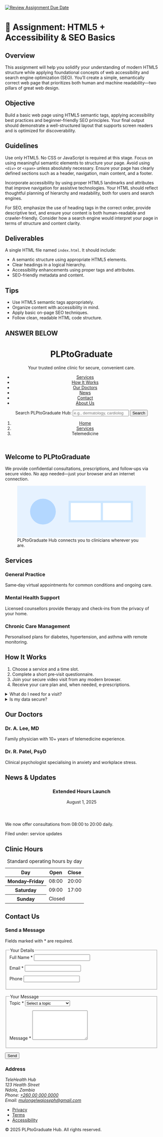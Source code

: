 [![Review Assignment Due Date](https://classroom.github.com/assets/deadline-readme-button-22041afd0340ce965d47ae6ef1cefeee28c7c493a6346c4f15d667ab976d596c.svg)](https://classroom.github.com/a/jecSxI3G)
# 📘 Assignment: HTML5 + Accessibility & SEO Basics

## Overview

This assignment will help you solidify your understanding of modern HTML5 structure while applying foundational concepts of web accessibility and search engine optimization (SEO). You’ll create a simple, semantically correct web page that prioritizes both human and machine readability—two pillars of great web design.

## Objective

Build a basic web page using HTML5 semantic tags, applying accessibility best practices and beginner-friendly SEO principles. Your final output should demonstrate a well-structured layout that supports screen readers and is optimized for discoverability.

## Guidelines

Use only HTML5. No CSS or JavaScript is required at this stage. Focus on using meaningful semantic elements to structure your page. Avoid using `<div>` or `<span>` unless absolutely necessary. Ensure your page has clearly defined sections such as a header, navigation, main content, and a footer.

Incorporate accessibility by using proper HTML5 landmarks and attributes that improve navigation for assistive technologies. Your HTML should reflect thoughtful planning of hierarchy and readability, both for users and search engines.

For SEO, emphasize the use of heading tags in the correct order, provide descriptive text, and ensure your content is both human-readable and crawler-friendly. Consider how a search engine would interpret your page in terms of structure and content clarity.

## Deliverables

A single HTML file named `index.html`. It should include:

* A semantic structure using appropriate HTML5 elements.
* Clear headings in a logical hierarchy.
* Accessibility enhancements using proper tags and attributes.
* SEO-friendly metadata and content.

## Tips

* Use HTML5 semantic tags appropriately.
* Organize content with accessibility in mind.
* Apply basic on-page SEO techniques.
* Follow clean, readable HTML code structure.

## ANSWER BELOW

<!doctype html>
<html lang="en">
  <head>
    <meta charset="utf-8" />
    <meta name="viewport" content="width=device-width, initial-scale=1" />
    <title>PLPtoGraduate</title>
    <meta name="description" content="An example HTML5-only, accessible and SEO-friendly page for a telemedicine service. Demonstrates semantic structure, landmarks, and headings." />
    <meta name="author" content="TeleHealth Hub" />
    <meta name="robots" content="index, follow" />
  </head>
  <body>
 <header>
      <h1>PLPtoGraduate</h1>
      <p>Your trusted online clinic for secure, convenient care.</p>
<nav aria-label="Primary">
        <ul>
          <li><a href="#services" aria-current="page">Services</a></li>
          <li><a href="#how-it-works">How It Works</a></li>
          <li><a href="#doctors">Our Doctors</a></li>
          <li><a href="#news">News</a></li>
          <li><a href="#contact">Contact</a></li>
            <li><a href="#about">About Us</a></li>
        </ul>
      </nav>
 <form action="#search" method="get" role="search" aria-label="Site search">
        <label for="q">Search PLPtoGraduate Hub:</label>
        <input id="q" name="q" type="search" placeholder="e.g., dermatology, cardiology" />
        <button type="submit">Search</button>
      </form>
 <nav aria-label="Breadcrumb">
        <ol>
          <li><a href="#">Home</a></li>
          <li><a href="#services">Services</a></li>
          <li aria-current="page">Telemedicine</li>
        </ol>
      </nav>
    </header>
<main id="main-content">
      <section id="intro" aria-labelledby="intro-heading">
        <h2 id="intro-heading">Welcome to PLPtoGraduate</h2>
        <p>
          We provide confidential consultations, prescriptions, and follow‑ups via secure video. No app needed—just your browser and an internet connection.
        </p>
        <figure>
          <svg viewBox="0 0 300 120" role="img" aria-labelledby="hero-title hero-desc" width="100%" height="120">
            <title id="hero-title">Doctor speaking with a patient on a laptop</title>
            <desc id="hero-desc">Simple illustrative banner showing remote healthcare.</desc>
            <rect x="0" y="0" width="300" height="120" fill="#e6f2ff" />
            <circle cx="60" cy="60" r="30" fill="#b3d7ff" />
            <rect x="120" y="35" width="150" height="50" fill="#cce6ff" />
            <rect x="125" y="40" width="70" height="40" fill="#ffffff" />
            <rect x="200" y="40" width="65" height="40" fill="#ffffff" />
          </svg>
          <figcaption>PLPtoGraduate Hub connects you to clinicians wherever you are.</figcaption>
        </figure>
      </section>

  <section id="services" aria-labelledby="services-heading">
        <h2 id="services-heading">Services</h2>
        <article aria-labelledby="gp-care">
          <h3 id="gp-care">General Practice</h3>
          <p>Same‑day virtual appointments for common conditions and ongoing care.</p>
        </article>
        <article aria-labelledby="mental-health">
          <h3 id="mental-health">Mental Health Support</h3>
          <p>Licensed counsellors provide therapy and check‑ins from the privacy of your home.</p>
        </article>
        <article aria-labelledby="chronic-care">
          <h3 id="chronic-care">Chronic Care Management</h3>
          <p>Personalised plans for diabetes, hypertension, and asthma with remote monitoring.</p>
        </article>
      </section>

   <section id="how-it-works" aria-labelledby="how-heading">
        <h2 id="how-heading">How It Works</h2>
        <ol>
          <li>Choose a service and a time slot.</li>
          <li>Complete a short pre‑visit questionnaire.</li>
          <li>Join your secure video visit from any modern browser.</li>
          <li>Receive your care plan and, when needed, e‑prescriptions.</li>
        </ol>
        <details>
          <summary>What do I need for a visit?</summary>
          <p>A charged device, a stable internet connection, and a quiet space.</p>
        </details>
        <details>
          <summary>Is my data secure?</summary>
          <p>We follow strict privacy standards and use encrypted connections for all sessions.</p>
        </details>
      </section>

   <section id="doctors" aria-labelledby="doctors-heading">
        <h2 id="doctors-heading">Our Doctors</h2>
        <article aria-labelledby="dr-lee">
          <h3 id="dr-lee">Dr. A. Lee, MD</h3>
          <p>Family physician with 10+ years of telemedicine experience.</p>
        </article>
        <article aria-labelledby="dr-patel">
          <h3 id="dr-patel">Dr. R. Patel, PsyD</h3>
          <p>Clinical psychologist specialising in anxiety and workplace stress.</p>
        </article>
      </section>

  <section id="news" aria-labelledby="news-heading">
        <h2 id="news-heading">News &amp; Updates</h2>
        <article aria-labelledby="news-item-1">
          <header>
            <h3 id="news-item-1">Extended Hours Launch</h3>
            <p>
              <time datetime="2025-08-01">August 1, 2025</time>
            </p>
          </header>
          <p>We now offer consultations from <time datetime="08:00">08:00</time> to <time datetime="20:00">20:00</time> daily.</p>
          <footer>
            <p>Filed under: service updates</p>
          </footer>
        </article>
      </section>

  <aside aria-labelledby="hours-heading">
        <h2 id="hours-heading">Clinic Hours</h2>
        <table>
          <caption>Standard operating hours by day</caption>
          <thead>
            <tr>
              <th scope="col">Day</th>
              <th scope="col">Open</th>
              <th scope="col">Close</th>
            </tr>
          </thead>
          <tbody>
            <tr>
              <th scope="row">Monday–Friday</th>
              <td><time datetime="08:00">08:00</time></td>
              <td><time datetime="20:00">20:00</time></td>
            </tr>
            <tr>
              <th scope="row">Saturday</th>
              <td><time datetime="09:00">09:00</time></td>
              <td><time datetime="17:00">17:00</time></td>
            </tr>
            <tr>
              <th scope="row">Sunday</th>
              <td colspan="2">Closed</td>
            </tr>
          </tbody>
        </table>
      </aside>

  <section id="contact" aria-labelledby="contact-heading">
        <h2 id="contact-heading">Contact Us</h2>
        <article aria-labelledby="contact-form-heading">
          <h3 id="contact-form-heading">Send a Message</h3>
          <form action="#thanks" method="post" aria-describedby="contact-help">
            <p id="contact-help">Fields marked with * are required.</p>
            <fieldset>
              <legend>Your Details</legend>
              <label for="name">Full Name *</label>
              <input id="name" name="name" type="text" autocomplete="name" required />

  <label for="email">Email *</label>
   <input id="email" name="email" type="email" autocomplete="email" required />

  <label for="phone">Phone</label>
              <input id="phone" name="phone" type="tel" autocomplete="tel" />
            </fieldset>

   <fieldset>
              <legend>Your Message</legend>
              <label for="topic">Topic *</label>
              <select id="topic" name="topic" required>
                <option value="">Select a topic</option>
                <option>General enquiry</option>
                <option>Book an appointment</option>
                <option>Technical support</option>
              </select>

   <label for="message">Message *</label>
              <textarea id="message" name="message" rows="6" required></textarea>
            </fieldset>

  <button type="submit">Send</button>
          </form>
        </article>

 <article aria-labelledby="address-heading">
          <h3 id="address-heading">Address</h3>
          <address>
            TeleHealth Hub<br />
            123 Health Street<br />
            Ndola, Zambia<br />
            Phone: <a href="tel:+260000000000">+260 00 000 0000</a><br />
            Email: <a href="mailto:mulongelwajoseph@gmail.com">mulongelwajoseph@gmail.com</a>
          </address>
        </article>
      </section>
    </main>

  <footer>
      <nav aria-label="Footer">
        <ul>
          <li><a href="#privacy">Privacy</a></li>
          <li><a href="#terms">Terms</a></li>
          <li><a href="#accessibility">Accessibility</a></li>
        </ul>
      </nav>
      <p>&copy; <time datetime="2025">2025</time> PLPtoGraduate Hub. All rights reserved.</p>
    </footer>
  </body>
</html>


